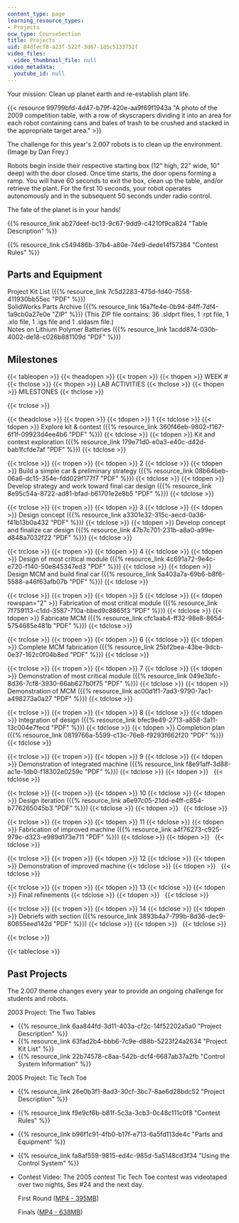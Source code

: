 ```yaml
---
content_type: page
learning_resource_types:
- Projects
ocw_type: CourseSection
title: Projects
uid: 84dfecf8-a23f-522f-3d67-1d5c5133752f
video_files:
  video_thumbnail_file: null
video_metadata:
  youtube_id: null
---
```


Your mission: Clean up planet earth and re-establish plant life.

{{< resource 99799bfd-4d47-b79f-420e-aa9f69f1943a "A photo of the 2009 competition table, with a row of skyscrapers dividing it into an area for each robot containing cans and bales of trash to be crushed and stacked in the appropriate target area." >}}

The challenge for this year's 2.007 robots is to clean up the environment. (Image by Dan Frey.)

Robots begin inside their respective starting box (12" high, 22" wide, 10" deep) with the door closed. Once time starts, the door opens forming a ramp. You will have 60 seconds to exit the box, clean up the table, and/or retrieve the plant. For the first 10 seconds, your robot operates autonomously and in the subsequent 50 seconds under radio control.

The fate of the planet is in your hands!

{{% resource_link ab27deef-bc13-9c67-9dd9-c4210f9ca824 "Table Description" %}}

{{% resource_link c549486b-37b4-a80e-74e9-dede14f57384 "Contest Rules" %}}

Parts and Equipment
-------------------

Project Kit List ({{% resource_link 7c5d2283-475d-fd40-7558-411930bb55ec "PDF" %}})  
SolidWorks Parts Archive ({{% resource_link 16a7fe4e-0b94-84ff-7df4-1a9cb0a27e0e "ZIP" %}}) (This ZIP file contains: 36 .sldprt files, 1 .rpt file, 1 .xlo file, 1 .igs file and 1 .sldasm file.)  
Notes on Lithium Polymer Batteries ({{% resource_link 1acdd874-030b-4002-de18-c026b881109d "PDF" %}})

Milestones
----------

{{< tableopen >}}
{{< theadopen >}}
{{< tropen >}}
{{< thopen >}}
WEEK #
{{< thclose >}}
{{< thopen >}}
LAB ACTIVITIES
{{< thclose >}}
{{< thopen >}}
MILESTONES
{{< thclose >}}

{{< trclose >}}

{{< theadclose >}}
{{< tropen >}}
{{< tdopen >}}
1
{{< tdclose >}}
{{< tdopen >}}
Explore kit & contest ({{% resource_link 360f46eb-9802-f167-6f1f-09923d4ee4b6 "PDF" %}})
{{< tdclose >}}
{{< tdopen >}}
Kit and contest exploration ({{% resource_link 179e71d0-e0a3-e40c-d42d-bab1fcfde7af "PDF" %}})
{{< tdclose >}}

{{< trclose >}}
{{< tropen >}}
{{< tdopen >}}
2
{{< tdclose >}}
{{< tdopen >}}
Build a simple car & preliminary strategy ({{% resource_link 08b64beb-06a6-dc15-354e-fdd029f177f7 "PDF" %}})
{{< tdclose >}}
{{< tdopen >}}
Develop strategy and work toward final car design ({{% resource_link 8e95c54a-8722-ad81-bfad-b61701e2e8b5 "PDF" %}})
{{< tdclose >}}

{{< trclose >}}
{{< tropen >}}
{{< tdopen >}}
3
{{< tdclose >}}
{{< tdopen >}}
Design concept ({{% resource_link a3301e32-315c-aecd-0a36-f41b13b0a432 "PDF" %}})
{{< tdclose >}}
{{< tdopen >}}
Develop concept and finalize car design ({{% resource_link 47b7c701-231b-a8a0-a99e-d848a7032f22 "PDF" %}})
{{< tdclose >}}

{{< trclose >}}
{{< tropen >}}
{{< tdopen >}}
4
{{< tdclose >}}
{{< tdopen >}}
Design of most critical module ({{% resource_link 4c691a72-9e4c-e720-f140-50e845347ed3 "PDF" %}})
{{< tdclose >}}
{{< tdopen >}}
Design MCM and build final car ({{% resource_link 5a403a7a-69b6-b8f6-5588-a46f63afb07b "PDF" %}})
{{< tdclose >}}

{{< trclose >}}
{{< tropen >}}
{{< tdopen >}}
5
{{< tdclose >}}
{{< tdopen rowspan="2" >}}
Fabrication of most critical module ({{% resource_link 7f759113-c1dd-3587-710a-bbed9c8865f3 "PDF" %}})
{{< tdclose >}}
{{< tdopen >}}
Fabricate MCM ({{% resource_link cfc1aab4-ff32-98e8-8654-5754685e481b "PDF" %}})
{{< tdclose >}}

{{< trclose >}}
{{< tropen >}}
{{< tdopen >}}
6
{{< tdclose >}}
{{< tdopen >}}
Complete MCM fabrication ({{% resource_link 25bf2bea-43be-9dcb-0e37-162c0f04b8ed "PDF" %}})
{{< tdclose >}}

{{< trclose >}}
{{< tropen >}}
{{< tdopen >}}
7
{{< tdclose >}}
{{< tdopen >}}
Demonstration of most critical module ({{% resource_link 049e3bfc-8d36-7cf8-3930-66ab627b0f75 "PDF" %}})
{{< tdclose >}}
{{< tdopen >}}
Demonstration of MCM ({{% resource_link ac00d1f1-7ad3-9790-7ac1-a498273a0a27 "PDF" %}})
{{< tdclose >}}

{{< trclose >}}
{{< tropen >}}
{{< tdopen >}}
8
{{< tdclose >}}
{{< tdopen >}}
Integration of design ({{% resource_link bfec9e49-2713-a858-3a11-13c004e7fecd "PDF" %}})
{{< tdclose >}}
{{< tdopen >}}
Completion plan ({{% resource_link 0819766a-5599-c13c-76e8-f9293f662f20 "PDF" %}})
{{< tdclose >}}

{{< trclose >}}
{{< tropen >}}
{{< tdopen >}}
9
{{< tdclose >}}
{{< tdopen >}}
Demonstration of integrated machine ({{% resource_link f8e91aff-3d88-ac1e-1db0-f18302e0259c "PDF" %}})
{{< tdclose >}}
{{< tdopen >}}
 
{{< tdclose >}}

{{< trclose >}}
{{< tropen >}}
{{< tdopen >}}
10
{{< tdclose >}}
{{< tdopen >}}
Design iteration ({{% resource_link a6e97c05-21dd-e4ff-c854-b776265045b3 "PDF" %}})
{{< tdclose >}}
{{< tdopen >}}
 
{{< tdclose >}}

{{< trclose >}}
{{< tropen >}}
{{< tdopen >}}
11
{{< tdclose >}}
{{< tdopen >}}
Fabrication of improved machine ({{% resource_link a4f76273-c925-979c-d323-e989d173e711 "PDF" %}})
{{< tdclose >}}
{{< tdopen >}}
 
{{< tdclose >}}

{{< trclose >}}
{{< tropen >}}
{{< tdopen >}}
12
{{< tdclose >}}
{{< tdopen >}}
Demonstration of improved machine
{{< tdclose >}}
{{< tdopen >}}
 
{{< tdclose >}}

{{< trclose >}}
{{< tropen >}}
{{< tdopen >}}
13
{{< tdclose >}}
{{< tdopen >}}
Final refinements
{{< tdclose >}}
{{< tdopen >}}
 
{{< tdclose >}}

{{< trclose >}}
{{< tropen >}}
{{< tdopen >}}
14
{{< tdclose >}}
{{< tdopen >}}
Debriefs with section ({{% resource_link 3893b4a7-799b-8d36-dec9-80655eed142d "PDF" %}})
{{< tdclose >}}
{{< tdopen >}}
 
{{< tdclose >}}

{{< trclose >}}

{{< tableclose >}}

Past Projects
-------------

The 2.007 theme changes every year to provide an ongoing challenge for students and robots.

2003 Project: The Two Tables

*   {{% resource_link 6aa844fd-3d11-403a-cf2c-14f52202a5a0 "Project Description" %}}
*   {{% resource_link 63fad2b4-bbb6-7c9e-d88b-5223f24a2634 "Project Kit List" %}}
*   {{% resource_link 22b74578-c8aa-542b-dcf4-6687ab37a2fb "Control System Information" %}}

2005 Project: Tic Tech Toe

*   {{% resource_link 26e0b3f1-8ad3-30cf-3bc7-8ae6d28bdc52 "Project Description" %}}
*   {{% resource_link f9e9cf6b-b81f-5c3a-3cb3-0c48c111c0f8 "Contest Rules" %}}
*   {{% resource_link b96f1c91-4fb0-b17f-e713-6a5fd113de4c "Parts and Equipment" %}}
*   {{% resource_link fa8af559-9815-ed4c-985d-5a5148cd3f34 "Using the Control System" %}}
*   Contest Video: The 2005 contest Tic Tech Toe contest was videotaped over two nights, Ses #24 and the next day.
    
    First Round ([MP4 - 395MB](https://archive.org/download/MIT2.007S09/ocw-2.007-first-round-12may2005-220k.mp4))
    
    Finals ([MP4 - 638MB](https://archive.org/download/MIT2.007S09/ocw-2.007-finals-13may2005-220k.mp4))